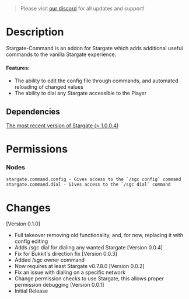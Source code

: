 > Please visit [our discord](https://discord.gg/mTaHuK6BVa) for all updates and support!

# Description

Stargate-Command is an addon for Stargate which adds additional useful commands to the vanilla Stargate experience.

#### Features:

* The ability to edit the config file through commands, and automated reloading of changed values
* The ability to dial any Stargate accessible to the Player

## Dependencies

[The most recent version of Stargate (> 1.0.0.4)](https://www.spigotmc.org/resources/stargate.87978/)

# Permissions

### Nodes

```
stargate.command.config - Gives access to the `/sgc config` command
stargate.command.dial - Gives access to the `/sgc dial` command
```

# Changes

[Version 0.1.0]

- Full takeover removing old functionality, and, for now, replacing it with config editing
- Adds /sgc dial for dialing any wanted Stargate
  [Version 0.0.4]
- Fix for Bukkit's direction fix
  [Version 0.0.3]
- Added /sgc owner <player> command
- Now requires at least Stargate v0.7.8.0
  [Version 0.0.2]
- Fix an issue with dialing on a specific network
- Change permission checks to use Stargate, this allows proper permission debugging
  [Version 0.0.1]
- Initial Release
